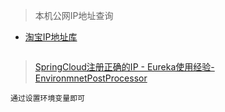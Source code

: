 > 本机公网IP地址查询
- [淘宝IP地址库](http://ip.taobao.com/ipSearch.html)
```

```
> [SpringCloud注册正确的IP - Eureka使用经验-EnvironmnetPostProcessor](https://www.jianshu.com/p/93f29178340a)
```
通过设置环境变量即可

```